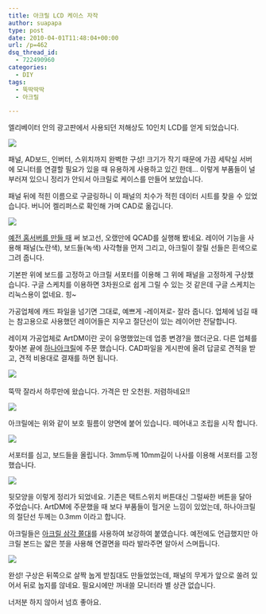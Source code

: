 ```yaml
---
title: 아크릴 LCD 케이스 자작
author: suapapa
type: post
date: 2010-04-01T11:48:04+00:00
url: /p=462
dsq_thread_id:
  - 722490960
categories:
  - DIY
tags:
  - 뚝딱딱딱
  - 아크릴

---
```


엘리베이터 안의 광고판에서 사용되던 저해상도 10인치 LCD를 얻게 되었습니다.

![][1] 

패널, AD보드, 인버터, 스위치까지 완벽한 구성! 크기가 작기 때문에 가끔 세탁실 서버에 모니터를 연결할 필요가 있을 때 유용하게 사용하고 있긴 한데&#8230; 이렇게 부품들이 널부러져 있으니 정리가 안되서 아크릴로 케이스를 만들어 보았습니다.



패널 뒤에 적힌 이름으로 구글링하니 이 패널의 치수가 적힌 데이터 시트를 찾을 수 있었습니다. 버니어 켈리퍼스로 확인해 가며 CAD로 옮깁니다.

![](https://asset.homin.dev/blog/image/lcddiy_02_do_cad.webp)

[예전 홈서버를 만들 때][2] 써 보고선, 오랬만에 QCAD를 실행해 봤네요. 레이어 기능을 사용해 패널(노란색), 보드들(녹색) 사각형을 먼저 그리고, 아크릴이 잘릴 선들은 흰색으로 그려 줍니다. 

기본판 위에 보드를 고정하고 아크릴 서포터를 이용해 그 위에 패널을 고정하게 구상했습니다. 구글 스케치를 이용하면 3차원으로 쉽게 그릴 수 있는 것 같은데 구글 스케치는 리눅스용이 없네요. 힝~

가공업체에 캐드 파일을 넘기면 그대로, 예쁘게 -레이져로- 잘라 줍니다. 업체에 넘길 때는 참고용으로 사용했던 레이어들은 지우고 절단선이 있는 레이어만 전달합니다.

레이져 가공업체로 ArtDM이란 곳이 유명했었는데 업종 변경?을 했더군요. 다른 업체를 찾아본 끝에 [하나아크릴][3]에 주문 했습니다. CAD파일을 게시판에 올려 답글로 견적을 받고, 견적 비용대로 결재를 하면 됩니다.




![][4]  

뚝딱 잘라서 하루만에 왔습니다. 가격은 만 오천원. 저렴하네요!!

![][5] 

아크릴에는 위와 같이 보호 필름이 양면에 붙어 있습니다. 떼어내고 조립을 시작 합니다.

![][6] 

서포터를 심고, 보드들을 올립니다. 3mm두께 10mm길이 나사를 이용해 서포터를 고정 했습니다.

![][7] 

뒷모양을 이렇게 정리가 되었네요. 기존은 택트스위치 버튼대신 그럴싸한 버튼을 달아 주었습니다. ArtDM에 주문했을 때 보다 부품들이 헐거운 느낌이 있었는데, 하나아크릴의 절단선 두께는 0.3mm 이라고 합니다.

아크릴들은 [아크릴 삼각 쫄대][8]를 사용하여 보강하여 붙였습니다. 예전에도 언급했지만 아크릴 본드는 얇은 붓을 사용해 연결면을 따라 발라주면 알아서 스며듭니다.

![][9] 

완성! 구상은 뒤쪽으로 살짝 눕게 받침대도 만들었었는데, 패널의 무게가 앞으로 쏠려 있어서 뒤로 눕지를 않네요. 필요시에만 꺼내쓸 모니터라 별 상관 없습니다.

너저분 하지 않아서 넘흐 좋아요.

 [1]: https://asset.homin.dev/blog/image/lcddiy_01_the_pannel.webp
 [2]: https://homin.dev/blog/p=18
 [3]: http://www.hanaacryl.com/
 [4]: https://asset.homin.dev/blog/image/lcddiy_03_order_arrived.webp
 [5]: https://asset.homin.dev/blog/image/lcddiy_04_protect_tape_on_surface.webp
 [6]: https://asset.homin.dev/blog/image/lcddiy_05_assembie_board.webp
 [7]: https://asset.homin.dev/blog/image/lcddiy_06_ports.webp
 [8]: http://www.hanaacryl.com/good_about.php?page=1&g_id=407&g_cate=24&g_scate=&list_type=&good_type=
 [9]: https://asset.homin.dev/blog/image/lcddiy_07_tada.webp